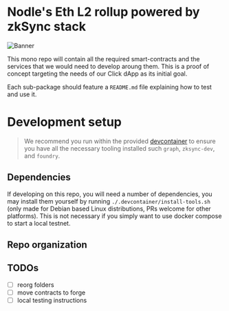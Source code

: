 # Nodle's Eth L2 rollup powered by zkSync stack
![Banner](https://github.com/NodleCode/rollup/assets/10683430/b50803ff-41d1-4faa-99eb-72c9eeaf3194)

This mono repo will contain all the required smart-contracts and the services that we would need to develop aroung them. This is a proof of concept targeting the needs of our Click dApp as its initial goal.

Each sub-package should feature a `README.md` file explaining how to test and use it.

# Development setup
> We recommend you run within the provided [devcontainer](https://code.visualstudio.com/remote/advancedcontainers/overview) to ensure you have all the necessary tooling installed such `graph`, `zksync-dev`, and `foundry`.

## Dependencies
If developing on this repo, you will need a number of dependencies, you may install them yourself by running `./.devcontainer/install-tools.sh` (only made for Debian based Linux distributions, PRs welcome for other platforms). This is not necessary if you simply want to use docker compose to start a local testnet.

## Repo organization


## TODOs
- [ ] reorg folders
- [ ] move contracts to forge
- [ ] local testing instructions